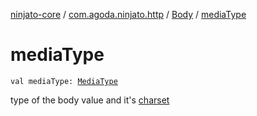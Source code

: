 [ninjato-core](../../index.md) / [com.agoda.ninjato.http](../index.md) / [Body](index.md) / [mediaType](./media-type.md)

# mediaType

`val mediaType: `[`MediaType`](../-media-type/index.md)

type of the body value and it's [charset](http://docs.oracle.com/javase/6/docs/api/java/nio/charset/Charset.html)


